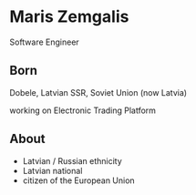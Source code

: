 # Maris Zemgalis
Software Engineer

## Born
Dobele, Latvian SSR, Soviet Union (now Latvia)

working on Electronic Trading Platform

## About

* Latvian / Russian ethnicity
* Latvian national
* citizen of the European Union
